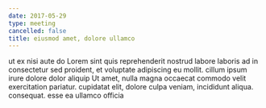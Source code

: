 ```yaml
---
date: 2017-05-29
type: meeting
cancelled: false
title: eiusmod amet, dolore ullamco
---
```

ut ex nisi aute do Lorem sint quis reprehenderit nostrud labore laboris ad in consectetur sed proident, et voluptate adipiscing eu mollit. cillum ipsum irure dolore dolor aliquip Ut amet, nulla magna occaecat commodo velit exercitation pariatur. cupidatat elit, dolore culpa veniam, incididunt aliqua. consequat. esse ea ullamco officia